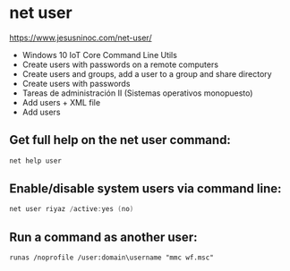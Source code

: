 # net user
https://www.jesusninoc.com/net-user/

- Windows 10 IoT Core Command Line Utils
- Create users with passwords on a remote computers
- Create users and groups, add a user to a group and share directory
- Create users with passwords
- Tareas de administración II (Sistemas operativos monopuesto)
- Add users + XML file
- Add users

## Get full help on the net user command:
```PowerShell
net help user
```

## Enable/disable system users via command line:
```PowerShell
net user riyaz /active:yes (no)
```

## Run a command as another user:
```MS-DOS
runas /noprofile /user:domain\username "mmc wf.msc"
```
